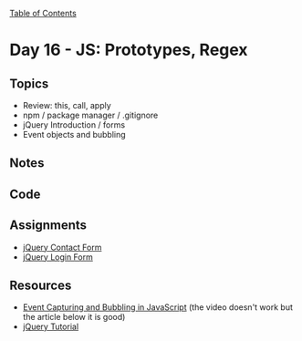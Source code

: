[Table of Contents](/README.md)

# Day 16 - JS: Prototypes, Regex

## Topics
* Review: this, call, apply
* npm / package manager / .gitignore
* jQuery Introduction / forms
* Event objects and bubbling

## Notes
<!-- More detailed notes from class, including whiteboard photos etc -->

## Code
<!-- Make sure to update the XX in the folder name if you uncomment this block-->
<!-- [Code we wrote in class today](https://github.com/TIY-Austin-Front-End-Engineering/Curriculum/tree/feb2016/notes/day-14/code) -->

## Assignments
* [jQuery Contact Form](https://online.theironyard.com/library/paths/115/units/863/assignments/1376)
* [jQuery Login Form](https://online.theironyard.com/library/paths/115/units/863/assignments/1377)

## Resources
* [Event Capturing and Bubbling in JavaScript](https://www.kirupa.com/html5/event_capturing_bubbling_javascript.htm) (the video doesn't work but the article below it is good)
* [jQuery Tutorial](http://www.tutorialspoint.com/jquery/index.htm)
